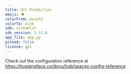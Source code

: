 ```yaml
---
title: Ufc Prediction
emoji: 👁
colorFrom: purple
colorTo: pink
sdk: streamlit
sdk_version: 5.31.0
app_file: app.py
pinned: false
license: gpl
---
```


Check out the configuration reference at https://huggingface.co/docs/hub/spaces-config-reference